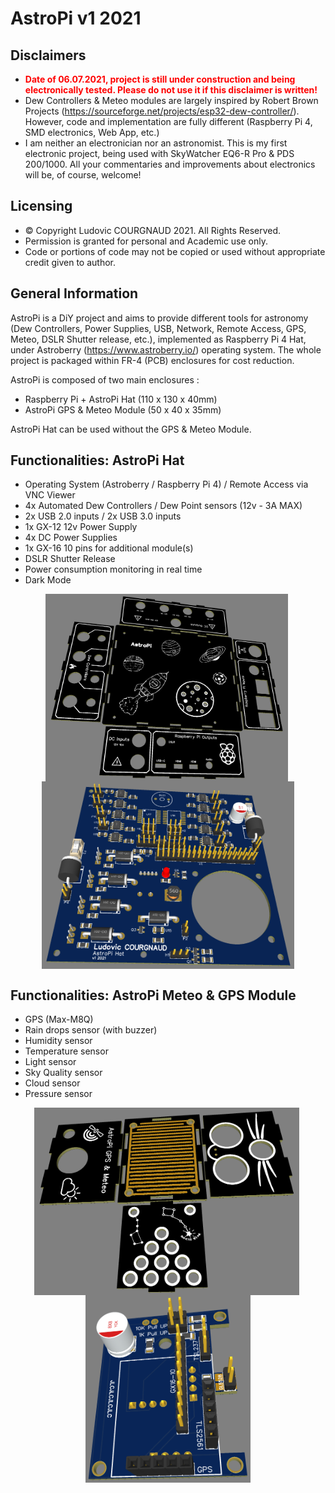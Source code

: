 # AstroPi v1 2021

## Disclaimers
 - <strong style="color: red;">Date of 06.07.2021, project is still under construction and being electronically tested. Please do not use it if this disclaimer is written!</strong>
 - Dew Controllers & Meteo modules are largely inspired by Robert Brown Projects (https://sourceforge.net/projects/esp32-dew-controller/). However, code and implementation are fully different (Raspberry Pi 4, SMD electronics, Web App, etc.)
 - I am neither an electronician nor an astronomist. This is my first electronic project, being used with SkyWatcher EQ6-R Pro & PDS 200/1000. All your commentaries and improvements about electronics will be, of course, welcome!

## Licensing
 - &copy; Copyright Ludovic COURGNAUD 2021. All Rights Reserved.
 - Permission is granted for personal and Academic use only.
 - Code or portions of code may not be copied or used without appropriate credit given to author.

## General Information
AstroPi is a DiY project and aims to provide different tools for astronomy (Dew Controllers, Power Supplies, USB, Network, Remote Access, GPS, Meteo, DSLR Shutter release, etc.), implemented as Raspberry Pi 4 Hat, under Astroberry (https://www.astroberry.io/) operating system. The whole project is packaged within FR-4 (PCB) enclosures for cost reduction.

AstroPi is composed of two main enclosures :
 - Raspberry Pi + AstroPi Hat (110 x 130 x 40mm)
 - AstroPi GPS & Meteo Module (50 x 40 x 35mm)

AstroPi Hat can be used without the GPS & Meteo Module.

## Functionalities: AstroPi Hat
 - Operating System (Astroberry / Raspberry Pi 4) / Remote Access via VNC Viewer
 - 4x Automated Dew Controllers / Dew Point sensors (12v - 3A MAX)
 - 2x USB 2.0 inputs / 2x USB 3.0 inputs
 - 1x GX-12 12v Power Supply
 - 4x DC Power Supplies
 - 1x GX-16 10 pins for additional module(s)
 - DSLR Shutter Release
 - Power consumption monitoring in real time
 - Dark Mode

<p align="center"><img align="center" src="/AstroPi%20Hat/Images/enclosure.png?raw=true" height="300" />&nbsp;<img align="center" src="/AstroPi%20Hat/Images/pcb.png?raw=true" height="300" /></p>


## Functionalities: AstroPi Meteo & GPS Module
 - GPS (Max-M8Q)
 - Rain drops sensor (with buzzer)
 - Humidity sensor
 - Temperature sensor
 - Light sensor
 - Sky Quality sensor
 - Cloud sensor
 - Pressure sensor

<p align="center"><img align="center" src="/AstroPi%20GPS%20&%20Meteo/Images/enclosure.png?raw=true" height="300" />&nbsp;<img align="center" src="/AstroPi%20GPS%20&%20Meteo/Images/pcb.png?raw=true" height="300" /></p>



